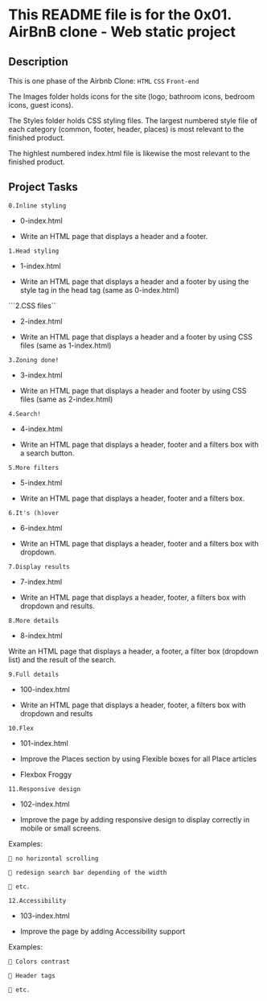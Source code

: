 # This README file is for the 0x01. AirBnB clone - Web static project

## Description

This is one phase of the Airbnb Clone: ```HTML``` ```CSS``` ```Front-end```

The Images folder holds icons for the site (logo, bathroom icons, bedroom icons, guest icons).

The Styles folder holds CSS styling files. The largest numbered style file of each category (common, footer, header, places) is most relevant to the finished product.

The highlest numbered index.html file is likewise the most relevant to the finished product.

## Project Tasks

```0.Inline styling```

* 0-index.html

* Write an HTML page that displays a header and a footer.

```1.Head styling```

* 1-index.html

* Write an HTML page that displays a header and a footer by using the style tag in the head tag (same as 0-index.html)

```2.CSS files``

* 2-index.html

* Write an HTML page that displays a header and a footer by using CSS files (same as 1-index.html)

```3.Zoning done!```

* 3-index.html

* Write an HTML page that displays a header and footer by using CSS files (same as 2-index.html)

```4.Search!```

* 4-index.html

* Write an HTML page that displays a header, footer and a filters box with a search button.

```5.More filters```

* 5-index.html

* Write an HTML page that displays a header, footer and a filters box.

```6.It's (h)over```

* 6-index.html

* Write an HTML page that displays a header, footer and a filters box with dropdown.

```7.Display results```

* 7-index.html

* Write an HTML page that displays a header, footer, a filters box with dropdown and results.

```8.More details```

* 8-index.html

Write an HTML page that displays a header, a footer, a filter box (dropdown list) and the result of the search.

```9.Full details```

* 100-index.html

* Write an HTML page that displays a header, footer, a filters box with dropdown and results

```10.Flex```

* 101-index.html

* Improve the Places section by using Flexible boxes for all Place articles

* Flexbox Froggy

```11.Responsive design```

* 102-index.html

* Improve the page by adding responsive design to display correctly in mobile or small screens.

Examples:

     no horizontal scrolling

     redesign search bar depending of the width

     etc.

```12.Accessibility```

* 103-index.html

* Improve the page by adding Accessibility support

Examples:

     Colors contrast

     Header tags
    
     etc.
